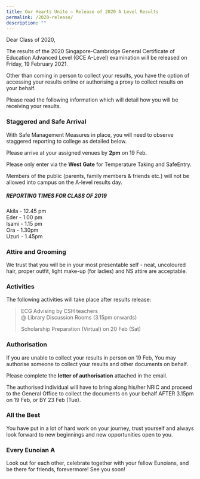 ```yaml
---
title: Our Hearts Unite – Release of 2020 A Level Results
permalink: /2020-release/
description: ""
---
```

Dear Class of 2020,

The results of the 2020 Singapore-Cambridge General Certificate of Education Advanced Level (GCE A-Level) examination will be released on Friday, 19 February 2021.

Other than coming in person to collect your results, you have the option of accessing your results online or authorising a proxy to collect results on your behalf.

Please read the following information which will detail how you will be receiving your results.

### **Staggered and Safe Arrival**

With Safe Management Measures in place, you will need to observe staggered reporting to college as detailed below.

Please arrive at your assigned venues by **2pm** on 19 Feb.

Please only enter via the **West** **Gate** for Temperature Taking and SafeEntry.

Members of the public (parents, family members & friends etc.) will not be allowed into campus on the A-level results day.

##### REPORTING TIMES FOR CLASS OF 2019

Akila - 12.45 pm   
Eder - 1.00 pm   
Isami - 1.15 pm   
Ora - 1.30pm   
Uzuri - 1.45pm

### **Attire and Grooming**

We trust that you will be in your most presentable self - neat, uncoloured hair, proper outfit, light make-up (for ladies) and NS attire are acceptable.

### **Activities**

The following activities will take place after results release:

> ECG Advising by CSH teachers  
> @ Library Discussion Rooms (3.15pm onwards)
> 
> Scholarship Preparation (Virtual) on 20 Feb (Sat)

### **Authorisation**

If you are unable to collect your results in person on 19 Feb, You may authorise someone to collect your results and other documents on behalf.

Please complete the **letter of authorisation** attached in the email.

The authorised individual will have to bring along his/her NRIC and proceed to the General Office to collect the documents on your behalf AFTER 3.15pm on 19 Feb, or BY 23 Feb (Tue).

### **All the Best**

You have put in a lot of hard work on your journey, trust yourself and always look forward to new beginnings and new opportunities open to you.

### **Every Eunoian A**

Look out for each other, celebrate together with your fellow Eunoians, and be there for friends, forevermore! See you soon!